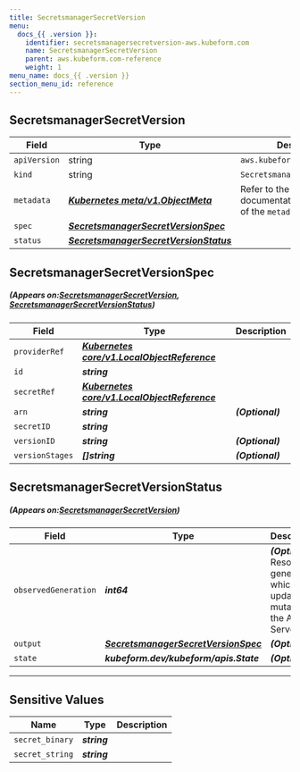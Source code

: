 ```yaml
---
title: SecretsmanagerSecretVersion
menu:
  docs_{{ .version }}:
    identifier: secretsmanagersecretversion-aws.kubeform.com
    name: SecretsmanagerSecretVersion
    parent: aws.kubeform.com-reference
    weight: 1
menu_name: docs_{{ .version }}
section_menu_id: reference
---
```


## SecretsmanagerSecretVersion
| Field | Type | Description |
| ------ | ----- | ----------- |
| `apiVersion` | string | `aws.kubeform.com/v1alpha1` |
|    `kind` | string | `SecretsmanagerSecretVersion` |
| `metadata` | ***[Kubernetes meta/v1.ObjectMeta](https://kubernetes.io/docs/reference/generated/kubernetes-api/v1.13/#objectmeta-v1-meta)***|Refer to the Kubernetes API documentation for the fields of the `metadata` field.|
| `spec` | ***[SecretsmanagerSecretVersionSpec](#SecretsmanagerSecretVersionSpec)***||
| `status` | ***[SecretsmanagerSecretVersionStatus](#SecretsmanagerSecretVersionStatus)***||
## SecretsmanagerSecretVersionSpec
##### (Appears on:[SecretsmanagerSecretVersion](#SecretsmanagerSecretVersion), [SecretsmanagerSecretVersionStatus](#SecretsmanagerSecretVersionStatus))
| Field | Type | Description |
| ------ | ----- | ----------- |
| `providerRef` | ***[Kubernetes core/v1.LocalObjectReference](https://kubernetes.io/docs/reference/generated/kubernetes-api/v1.13/#localobjectreference-v1-core)***||
| `id` | ***string***||
| `secretRef` | ***[Kubernetes core/v1.LocalObjectReference](https://kubernetes.io/docs/reference/generated/kubernetes-api/v1.13/#localobjectreference-v1-core)***||
| `arn` | ***string***| ***(Optional)*** |
| `secretID` | ***string***||
| `versionID` | ***string***| ***(Optional)*** |
| `versionStages` | ***[]string***| ***(Optional)*** |
## SecretsmanagerSecretVersionStatus
##### (Appears on:[SecretsmanagerSecretVersion](#SecretsmanagerSecretVersion))
| Field | Type | Description |
| ------ | ----- | ----------- |
| `observedGeneration` | ***int64***| ***(Optional)*** Resource generation, which is updated on mutation by the API Server.|
| `output` | ***[SecretsmanagerSecretVersionSpec](#SecretsmanagerSecretVersionSpec)***| ***(Optional)*** |
| `state` | ***kubeform.dev/kubeform/apis.State***| ***(Optional)*** |
---
## Sensitive Values
| Name | Type | Description |
|------|------|-------------|
| `secret_binary` | ***string*** ||
| `secret_string` | ***string*** ||
